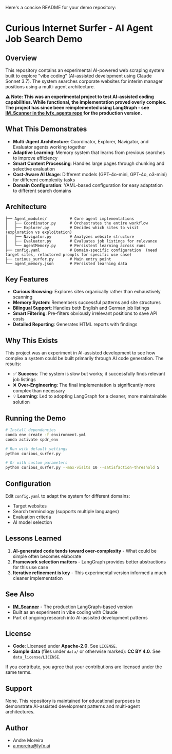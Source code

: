 Here's a concise README for your demo repository:

# Curious Internet Surfer - AI Agent Job Search Demo

## Overview

This repository contains an experimental AI-powered web scraping system built to explore "vibe coding" (AI-assisted development using Claude Sonnet 3.7). The system searches corporate websites for interim manager positions using a multi-agent architecture.

**⚠️ Note: This was an experimental project to test AI-assisted coding capabilities. While functional, the implementation proved overly complex. The project has since been reimplemented using LangGraph - see [IM_Scanner in the lyfx_agents repo](https://github.com/andremoreira73/lyfx_agents) for the production version.**

## What This Demonstrates

- **Multi-Agent Architecture**: Coordinator, Explorer, Navigator, and Evaluator agents working together
- **Adaptive Learning**: Memory system that learns from previous searches to improve efficiency
- **Smart Content Processing**: Handles large pages through chunking and selective evaluation
- **Cost-Aware AI Usage**: Different models (GPT-4o-mini, GPT-4o, o3-mini) for different complexity tasks
- **Domain Configuration**: YAML-based configuration for easy adaptation to different search domains

## Architecture

```
├── Agent_modules/          # Core agent implementations
│   ├── Coordinator.py      # Orchestrates the entire workflow
│   ├── Explorer.py         # Decides which sites to visit (exploration vs exploitation)
│   ├── Navigator.py        # Analyzes website structure
│   ├── Evaluator.py        # Evaluates job listings for relevance
│   └── AgentMemory.py      # Persistent learning across runs
├── config.yaml             # Domain-specific configuration  (need target sites, refactored prompts for specific use case)
├── curious_surfer.py       # Main entry point
└── agent_memory.json       # Persisted learning data
```

## Key Features

- **Curious Browsing**: Explores sites organically rather than exhaustively scanning
- **Memory System**: Remembers successful patterns and site structures
- **Bilingual Support**: Handles both English and German job listings
- **Smart Filtering**: Pre-filters obviously irrelevant positions to save API costs
- **Detailed Reporting**: Generates HTML reports with findings

## Why This Exists

This project was an experiment in AI-assisted development to see how complex a system could be built primarily through AI code generation. The results:

- ✅ **Success**: The system is slow but works; it successfully finds relevant job listings
- ❌ **Over-Engineering**: The final implementation is significantly more complex than necessary
- 💡 **Learning**: Led to adopting LangGraph for a cleaner, more maintainable solution

## Running the Demo

```bash
# Install dependencies
conda env create -f environment.yml
conda activate spdr_env

# Run with default settings
python curious_surfer.py

# Or with custom parameters
python curious_surfer.py --max-visits 10 --satisfaction-threshold 5
```

## Configuration

Edit `config.yaml` to adapt the system for different domains:

- Target websites
- Search terminology (supports multiple languages)
- Evaluation criteria
- AI model selection

## Lessons Learned

1. **AI-generated code tends toward over-complexity** - What could be simple often becomes elaborate
2. **Framework selection matters** - LangGraph provides better abstractions for this use case
3. **Iterative refinement is key** - This experimental version informed a much cleaner implementation

## See Also

- **[IM_Scanner](https://github.com/andremoreira73/lyfx_agents)** - The production LangGraph-based version
- Built as an experiment in vibe coding with Claude
- Part of ongoing research into AI-assisted development patterns

## License

- **Code**: Licensed under **Apache-2.0**. See `LICENSE`.
- **Sample data** (files under `data/` or otherwise marked): **CC BY 4.0**. See `data_license/LICENSE`.

If you contribute, you agree that your contributions are licensed under the same terms.

## Support

None. This repository is maintained for educational purposes to demonstrate AI-assisted development patterns and multi-agent architectures.

## Author

- Andre Moreira
- a.moreira@lyfx.ai
